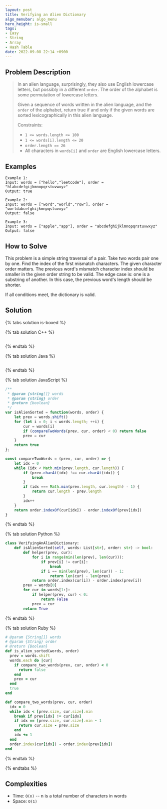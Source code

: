 ```yaml
---
layout: post
title: Verifying an Alien Dictionary
algo_menubar: algo_menu
hero_height: is-small
tags:
- Easy
- String
- Array
- Hash Table
date: 2022-09-08 22:14 +0900
---
```


## Problem Description
> In an alien language, surprisingly, they also use English lowercase letters,
> but possibly in a different `order`.
> The order of the alphabet is some permutation of lowercase letters.
>
> Given a sequence of words written in the alien language, and the `order` of the alphabet,
> return true if and only if the given words are sorted lexicographically in this alien language.
>
> Constraints:
> - `1 <= words.length <= 100`
> - `1 <= words[i].length <= 20`
> - `order.length == 26`
> - All characters in `words[i]` and `order` are English lowercase letters.


## Examples
```
Example 1:
Input: words = ["hello","leetcode"], order = "hlabcdefgijkmnopqrstuvwxyz"
Output: true
```

```
Example 2:
Input: words = ["word","world","row"], order = "worldabcefghijkmnpqstuvxyz"
Output: false
```

```
Example 3:
Input: words = ["apple","app"], order = "abcdefghijklmnopqrstuvwxyz"
Output: false
```

## How to Solve

This problem is a simple string traversal of a pair.
Take two words pair one by one.
Find the index of the first mismatch characters.
The given character order matters.
The previous word's mismatch character index should be smaller in the given order string to be valid.
The edge case is: one is a substring of another.
In this case, the previous word's length should be shorter.

If all conditions meet, the dictionary is valid.

## Solution

{% tabs solution is-boxed %}

{% tab solution C++ %}
```cpp

```
{% endtab %}

{% tab solution Java %}
```java

```
{% endtab %}

{% tab solution JavaScript %}
```js
/**
 * @param {string[]} words
 * @param {string} order
 * @return {boolean}
 */
var isAlienSorted = function(words, order) {
    let prev = words.shift()
    for (let i = 0; i < words.length; ++i) {
        cur = words[i]
        if (compareTwoWords(prev, cur, order) < 0) return false
        prev = cur
    }
    return true
};

const compareTwoWords = (prev, cur, order) => {
    let idx = 0
    while (idx < Math.min(prev.length, cur.length)) {
        if (prev.charAt(idx) !== cur.charAt(idx)) {
            break
        }
        if (idx === Math.min(prev.length, cur.length) - 1) {
            return cur.length - prev.length
        }
        idx++
    }
    return order.indexOf(cur[idx]) - order.indexOf(prev[idx])
}
```
{% endtab %}

{% tab solution Python %}
```python
class VerifyingAnAlianDictionary:
    def isAlienSorted(self, words: List[str], order: str) -> bool:
        def helper(prev, cur):
            for i in range(min(len(prev), len(cur))):
                if prev[i] != cur[i]:
                    break
                if i == min(len(prev), len(cur)) - 1:
                    return len(cur) - len(prev)
            return order.index(cur[i]) - order.index(prev[i])
        prev = words[0]
        for cur in words[1:]:
            if helper(prev, cur) < 0:
                return False
            prev = cur
        return True
```
{% endtab %}

{% tab solution Ruby %}
```ruby
# @param {String[]} words
# @param {String} order
# @return {Boolean}
def is_alien_sorted(words, order)
  prev = words.shift
  words.each do |cur|
    if compare_two_words(prev, cur, order) < 0
      return false
    end
    prev = cur
  end
  true
end

def compare_two_words(prev, cur, order)
  idx = 0
  while idx < [prev.size, cur.size].min
    break if prev[idx] != cur[idx]
    if idx == [prev.size, cur.size].min - 1
      return cur.size - prev.size
    end
    idx += 1
  end
  order.index(cur[idx]) - order.index(prev[idx])
end
```
{% endtab %}

{% endtabs %}


## Complexities
- Time: `O(n)` -- n is a total number of characters in words
- Space: `O(1)`
